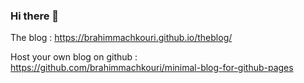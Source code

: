 ### Hi there 👋

<!--
**brahimmachkouri/brahimmachkouri** is a ✨ _special_ ✨ repository because its `README.md` (this file) appears on your GitHub profile.

Here are some ideas to get you started:

- 🔭 I’m currently working on ...
- 🌱 I’m currently learning ...
- 👯 I’m looking to collaborate on ...
- 🤔 I’m looking for help with ...
- 💬 Ask me about ...
- 📫 How to reach me: ...
- 😄 Pronouns: ...
- ⚡ Fun fact: ...
-->

The blog : https://brahimmachkouri.github.io/theblog/

Host your own blog on github : https://github.com/brahimmachkouri/minimal-blog-for-github-pages
